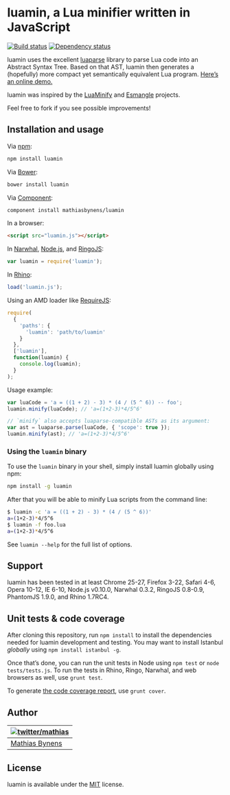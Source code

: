 # luamin, a Lua minifier written in JavaScript

[![Build status](https://travis-ci.org/mathiasbynens/luamin.svg?branch=master)](https://travis-ci.org/mathiasbynens/luamin) [![Dependency status](https://gemnasium.com/mathiasbynens/luamin.svg)](https://gemnasium.com/mathiasbynens/luamin)

luamin uses the excellent [luaparse](https://oxyc.github.io/luaparse/) library to parse Lua code into an Abstract Syntax Tree. Based on that AST, luamin then generates a (hopefully) more compact yet semantically equivalent Lua program. [Here’s an online demo.](https://mothereff.in/lua-minifier)

luamin was inspired by the [LuaMinify](https://github.com/stravant/LuaMinify) and [Esmangle](https://github.com/Constellation/esmangle) projects.

Feel free to fork if you see possible improvements!

## Installation and usage

Via [npm](https://www.npmjs.com/):

```bash
npm install luamin
```

Via [Bower](http://bower.io/):

```bash
bower install luamin
```

Via [Component](https://github.com/component/component):

```bash
component install mathiasbynens/luamin
```

In a browser:

```html
<script src="luamin.js"></script>
```

In [Narwhal](http://narwhaljs.org/), [Node.js](https://nodejs.org/), and [RingoJS](http://ringojs.org/):

```js
var luamin = require('luamin');
```

In [Rhino](http://www.mozilla.org/rhino/):

```js
load('luamin.js');
```

Using an AMD loader like [RequireJS](http://requirejs.org/):

```js
require(
  {
    'paths': {
      'luamin': 'path/to/luamin'
    }
  },
  ['luamin'],
  function(luamin) {
    console.log(luamin);
  }
);
```

Usage example:

```js
var luaCode = 'a = ((1 + 2) - 3) * (4 / (5 ^ 6)) -- foo';
luamin.minify(luaCode); // 'a=(1+2-3)*4/5^6'

// `minify` also accepts luaparse-compatible ASTs as its argument:
var ast = luaparse.parse(luaCode, { 'scope': true });
luamin.minify(ast); // 'a=(1+2-3)*4/5^6'
```

### Using the `luamin` binary

To use the `luamin` binary in your shell, simply install luamin globally using npm:

```bash
npm install -g luamin
```

After that you will be able to minify Lua scripts from the command line:

```bash
$ luamin -c 'a = ((1 + 2) - 3) * (4 / (5 ^ 6))'
a=(1+2-3)*4/5^6
$ luamin -f foo.lua
a=(1+2-3)*4/5^6
```

See `luamin --help` for the full list of options.

## Support

luamin has been tested in at least Chrome 25-27, Firefox 3-22, Safari 4-6, Opera 10-12, IE 6-10, Node.js v0.10.0, Narwhal 0.3.2, RingoJS 0.8-0.9, PhantomJS 1.9.0, and Rhino 1.7RC4.

## Unit tests & code coverage

After cloning this repository, run `npm install` to install the dependencies needed for luamin development and testing. You may want to install Istanbul _globally_ using `npm install istanbul -g`.

Once that’s done, you can run the unit tests in Node using `npm test` or `node tests/tests.js`. To run the tests in Rhino, Ringo, Narwhal, and web browsers as well, use `grunt test`.

To generate [the code coverage report](http://rawgithub.com/mathiasbynens/luamin/master/coverage/luamin/luamin.js.html), use `grunt cover`.

## Author

| [![twitter/mathias](https://gravatar.com/avatar/24e08a9ea84deb17ae121074d0f17125?s=70)](https://twitter.com/mathias "Follow @mathias on Twitter") |
|---|
| [Mathias Bynens](https://mathiasbynens.be/) |

## License

luamin is available under the [MIT](https://mths.be/mit) license.
